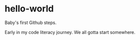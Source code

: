 # hello-world
Baby's first Github steps.

Early in my code literacy journey. We all gotta start somewhere.
